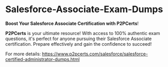 # Salesforce-Associate-Exam-Dumps
**Boost Your Salesforce Associate Certification with P2PCerts**!

**P2PCerts** is your ultimate resource! With access to 100% authentic exam questions, it's perfect for anyone pursuing their Salesforce Associate certification. Prepare effectively and gain the confidence to succeed!

For more details: https://www.p2pcerts.com/salesforce/salesforce-certified-administrator-dumps.html
